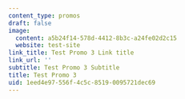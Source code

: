 ```yaml
---
content_type: promos
draft: false
image:
  content: a5b24f14-578d-4412-8b3c-a24fe02d2c15
  website: test-site
link_title: Test Promo 3 Link title
link_url: ''
subtitle: Test Promo 3 Subtitle
title: Test Promo 3
uid: 1eed4e97-556f-4c5c-8519-0095721dec69
---
```

